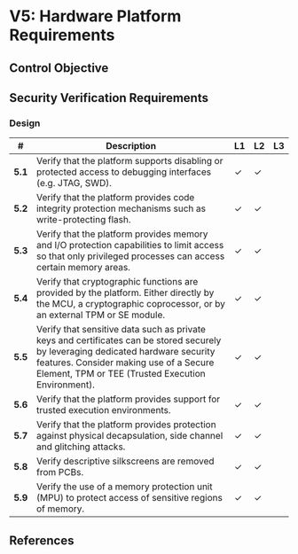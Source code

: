 # V5: Hardware Platform Requirements

## Control Objective

## Security Verification Requirements

### Design

| # | Description | L1 | L2 | L3 |
| -- | ---------------------- | - | - | - |
| **5.1** | Verify that the platform supports disabling or protected access to debugging interfaces (e.g. JTAG, SWD). | ✓ | ✓ |   |
| **5.2** | Verify that the platform provides code integrity protection mechanisms such as write-protecting flash. | ✓ | ✓ |   |
| **5.3** | Verify that the platform provides memory and I/O protection capabilities to limit access so that only privileged processes can access certain memory areas. | ✓ | ✓ |   |
| **5.4** | Verify that cryptographic functions are provided by the platform. Either directly by the MCU, a cryptographic coprocessor, or by an external TPM or SE module. | ✓ | ✓ |   |
| **5.5** | Verify that sensitive data such as private keys and certificates can be stored securely by leveraging dedicated hardware security features. Consider making use of a Secure Element, TPM or TEE (Trusted Execution Environment). | ✓ | ✓ |   |
| **5.6** | Verify that the platform provides support for trusted execution environments. | ✓ | ✓ |   |
| **5.7** | Verify that the platform provides protection against physical decapsulation, side channel and glitching attacks. | ✓ | ✓ |   |
| **5.8** | Verify descriptive silkscreens are removed from PCBs. | ✓ | ✓ |   |
| **5.9** | Verify the use of a memory protection unit (MPU) to protect access of sensitive regions of memory. | ✓ | ✓ |   |

## References
